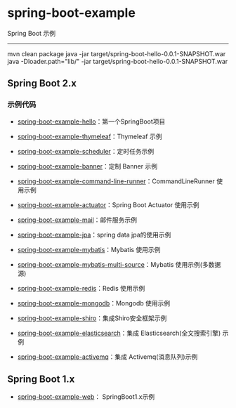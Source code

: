# spring-boot-example

Spring Boot 示例  

---

mvn clean package
java -jar target/spring-boot-hello-0.0.1-SNAPSHOT.war
java -Dloader.path="lib/" -jar target/spring-boot-hello-0.0.1-SNAPSHOT.war


Spring Boot 2.x
---

### 示例代码  

- [spring-boot-example-hello](https://github.com/Relucent/spring-boot-example/tree/master/spring-boot-example-hello)：第一个SpringBoot项目  

- [spring-boot-example-thymeleaf](https://github.com/Relucent/spring-boot-example/tree/master/spring-boot-example-thymeleaf)：Thymeleaf 示例  

- [spring-boot-example-scheduler](https://github.com/Relucent/spring-boot-example/tree/master/spring-boot-example-scheduler)：定时任务示例  

- [spring-boot-example-banner](https://github.com/Relucent/spring-boot-example/tree/master/spring-boot-example-banner)：定制 Banner 示例  

- [spring-boot-example-command-line-runner](https://github.com/Relucent/spring-boot-example/tree/master/spring-boot-example-command-line-runner)：CommandLineRunner 使用示例    

- [spring-boot-example-actuator](https://github.com/Relucent/spring-boot-example/tree/master/spring-boot-example-actuator)：Spring Boot Actuator 使用示例  

- [spring-boot-example-mail](https://github.com/Relucent/spring-boot-example/tree/master/spring-boot-example-mail)：邮件服务示例    

- [spring-boot-example-jpa](https://github.com/Relucent/spring-boot-example/tree/master/spring-boot-example-jpa)：spring data jpa的使用示例   
 
- [spring-boot-example-mybatis](https://github.com/Relucent/spring-boot-example/tree/master/spring-boot-example-mybatis)：Mybatis 使用示例  

- [spring-boot-example-mybatis-multi-source](https://github.com/Relucent/spring-boot-example/tree/master/spring-boot-example-mybatis-multi-source)：Mybatis 使用示例(多数据源)  

- [spring-boot-example-redis](https://github.com/Relucent/spring-boot-example/tree/master/spring-boot-example-redis)：Redis 使用示例   

- [spring-boot-example-mongodb](https://github.com/Relucent/spring-boot-example/tree/master/spring-boot-example-mongodb)：Mongodb 使用示例   

- [spring-boot-example-shiro](https://github.com/Relucent/spring-boot-example/tree/master/spring-boot-example-shiro)：集成Shiro安全框架示例       

- [spring-boot-example-elasticsearch](https://github.com/Relucent/spring-boot-example/tree/master/spring-boot-example-elasticsearch)：集成 Elasticsearch(全文搜索引擎) 示例       

- [spring-boot-example-activemq](https://github.com/Relucent/spring-boot-example/tree/master/spring-boot-example-activemq)：集成 Activemq(消息队列)示例       


Spring Boot 1.x
---
- [spring-boot-example-web](https://github.com/Relucent/spring-boot-example/tree/master/spring-boot-example-web)：  SpringBoot1.x示例




